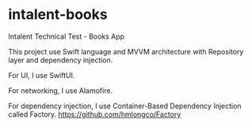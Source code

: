 # intalent-books
Intalent Technical Test - Books App

This project use Swift language and MVVM architecture with Repository layer and dependency injection.

For UI, I use SwiftUI.

For networking, I use Alamofire.

For dependency injection, I use Container-Based Dependency Injection called Factory.
https://github.com/hmlongco/Factory
